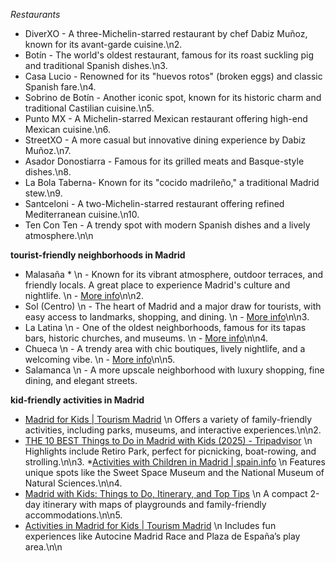 
*Restaurants*

* DiverXO - A three-Michelin-starred restaurant by chef Dabiz Muñoz, known for its avant-garde cuisine.\n2. 
* Botín - The world's oldest restaurant, famous for its roast suckling pig and traditional Spanish dishes.\n3. 
* Casa Lucio - Renowned for its "huevos rotos" (broken eggs) and classic Spanish fare.\n4. 
* Sobrino de Botín - Another iconic spot, known for its historic charm and traditional Castilian cuisine.\n5. 
* Punto MX - A Michelin-starred Mexican restaurant offering high-end Mexican cuisine.\n6. 
* StreetXO - A more casual but innovative dining experience by Dabiz Muñoz.\n7. 
* Asador Donostiarra - Famous for its grilled meats and Basque-style dishes.\n8. 
* La Bola Taberna- Known for its "cocido madrileño," a traditional Madrid stew.\n9. 
* Santceloni - A two-Michelin-starred restaurant offering refined Mediterranean cuisine.\n10. 
* Ten Con Ten - A trendy spot with modern Spanish dishes and a lively atmosphere.\n\n

**tourist-friendly neighborhoods in Madrid** 

* Malasaña *  \n   - Known for its vibrant atmosphere, outdoor terraces, and friendly locals. A great place to experience Madrid's culture and nightlife.  \n   - [More info](https://www.lonelyplanet.com/articles/best-neighborhoods-in-madrid)\n\n2. 
* Sol (Centro)  \n   - The heart of Madrid and a major draw for tourists, with easy access to landmarks, shopping, and dining.  \n   - [More info](https://www.timeout.com/madrid/hotels/where-to-stay-in-madrid)\n\n3. 
* La Latina  \n   - One of the oldest neighborhoods, famous for its tapas bars, historic churches, and museums.  \n   - [More info](https://www.tripadvisor.com/Attractions-g187514-Activities-c47-t34-Madrid.html)\n\n4. 
* Chueca \n   - A trendy area with chic boutiques, lively nightlife, and a welcoming vibe.  \n   - [More info](https://theculturetrip.com/europe/spain/articles/the-trendiest-neighborhoods-in-madrid)\n\n5. 
* Salamanca  \n   - A more upscale neighborhood with luxury shopping, fine dining, and elegant streets.

 **kid-friendly activities in Madrid**
* [Madrid for Kids | Tourism Madrid](https://www.esmadrid.com/en/madrid-for-kids)  \n   Offers a variety of family-friendly activities, including parks, museums, and interactive experiences.\n\n2. 
* [THE 10 BEST Things to Do in Madrid with Kids (2025) - Tripadvisor](https://www.tripadvisor.com/Attractions-g187514-Activities-zft11306-Madrid.html)  \n   Highlights include Retiro Park, perfect for picnicking, boat-rowing, and strolling.\n\n3. 
*[Activities with Children in Madrid | spain.info](https://www.spain.info/en/top/activities-children-madrid/)  \n   Features unique spots like the Sweet Space Museum and the National Museum of Natural Sciences.\n\n4. 
* [Madrid with Kids: Things to Do, Itinerary, and Top Tips](https://travelynnfamily.com/2-days-madrid-with-kids/)  \n   A compact 2-day itinerary with maps of playgrounds and family-friendly accommodations.\n\n5. 
* [Activities in Madrid for Kids | Tourism Madrid](https://www.esmadrid.com/en/activities-madrid-kids)  \n   Includes fun experiences like Autocine Madrid Race and Plaza de España’s play area.\n\n


  
